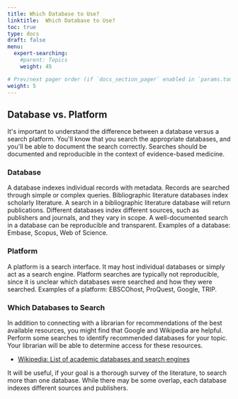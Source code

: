 ```yaml
---
title: Which Database to Use?
linktitle:  Which Database to Use?
toc: true
type: docs
draft: false
menu:
  expert-searching:
    #parent: Topics
    weight: 45

# Prev/next pager order (if `docs_section_pager` enabled in `params.toml`)
weight: 5
---
```


## Database vs. Platform

It's important to understand the difference between a database versus a search platform. You'll know that you search the appropriate databases, and you'll be able to document the search correctly. Searches should be documented and reproducible in the context of evidence-based medicine.

### Database

A database indexes individual records with metadata. Records are searched through simple or complex queries. Bibliographic literature databases index scholarly literature. A search in a bibliographic literature database will return publications. Different databases index different sources, such as publishers and journals, and they vary in scope. A well-documented search in a database can be reproducible and transparent. Examples of a database: Embase, Scopus, Web of Science.

### Platform

A platform is a search interface. It may host individual databases or simply act as a search engine. Platform searches are typically not reproducible, since it is unclear which databases were searched and how they were searched. Examples of a platform: EBSCOhost, ProQuest, Google, TRIP.


### Which Databases to Search

In addition to connecting with a librarian for recommendations of the best available resources, you might find that Google and Wikipedia are helpful. Perform some searches to identify recommended databases for your topic. Your librarian will be able to determine access for these resources.

* [Wikipedia: List of academic databases and search engines](https://en.wikipedia.org/wiki/List_of_academic_databases_and_search_engines)

It will be useful, if your goal is a thorough survey of the literature, to search more than one database. While there may be some overlap, each database indexes different sources and publishers.